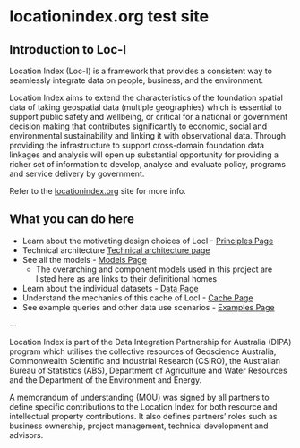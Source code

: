 # locationindex.org test site

## Introduction to Loc-I

Location Index (Loc-I) is a framework that provides a consistent way to seamlessly integrate data on people, business, and the environment.

Location Index aims to extend the characteristics of the foundation spatial data of taking geospatial data (multiple geographies) which is essential to support public safety and wellbeing, or critical for a national or government decision making that contributes significantly to economic, social and environmental sustainability and linking it with observational data. Through providing the infrastructure to support cross-domain foundation data linkages and analysis will open up substantial opportunity for providing a richer set of information to develop, analyse and evaluate policy, programs and service delivery by government.

Refer to the [locationindex.org](https://locationindex.org) site for more info.

## What you can do here

* Learn about the motivating design choices of LocI - [Principles Page](principles.html)
* Technical architecture [Technical architecture page](technical_architecture.html)
* See all the models - [Models Page](models.html)
  * The overarching and component models used in this project are listed here as are links to their definitional homes
* Learn about the individual datasets - [Data Page](data.html)
* Understand the mechanics of this cache of LocI - [Cache Page](cache.html)
* See example queries and other data use scenarios - [Examples Page](examples.html)


-- 

Location Index is part of the Data Integration Partnership for Australia (DIPA) program which utilises the collective resources of Geoscience Australia, Commonwealth Scientific and Industrial Research (CSIRO), the Australian Bureau of Statistics (ABS), Department of Agriculture and Water Resources and the Department of the Environment and Energy.

A memorandum of understanding (MOU) was signed by all partners to define specific contributions to the Location Index for both resource and intellectual property contributions. It also defines partnersʼ roles such as business ownership, project management, technical development and advisors.